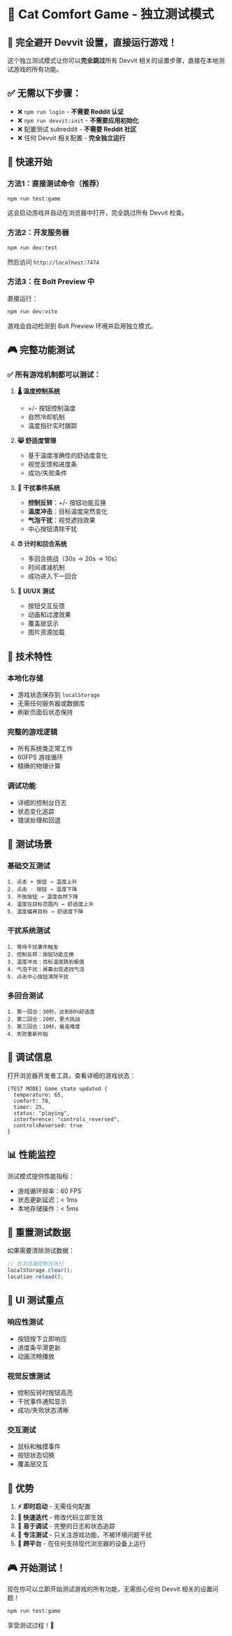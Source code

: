 # 🚀 Cat Comfort Game - 独立测试模式

## 🎯 完全避开 Devvit 设置，直接运行游戏！

这个独立测试模式让你可以**完全跳过**所有 Devvit 相关的设置步骤，直接在本地测试游戏的所有功能。

## ✅ 无需以下步骤：

- ❌ `npm run login` - **不需要 Reddit 认证**
- ❌ `npm run devvit:init` - **不需要应用初始化**  
- ❌ 配置测试 subreddit - **不需要 Reddit 社区**
- ❌ 任何 Devvit 相关配置 - **完全独立运行**

## 🚀 快速开始

### 方法1：直接测试命令（推荐）
```bash
npm run test:game
```
这会启动游戏并自动在浏览器中打开，完全跳过所有 Devvit 检查。

### 方法2：开发服务器
```bash
npm run dev:test
```
然后访问 `http://localhost:7474`

### 方法3：在 Bolt Preview 中
直接运行：
```bash
npm run dev:vite
```
游戏会自动检测到 Bolt Preview 环境并启用独立模式。

## 🎮 完整功能测试

### ✅ 所有游戏机制都可以测试：

1. **🌡️ 温度控制系统**
   - +/- 按钮控制温度
   - 自然冷却机制
   - 温度指针实时跟踪

2. **😸 舒适度管理**
   - 基于温度准确性的舒适度变化
   - 视觉反馈和进度条
   - 成功/失败条件

3. **🔄 干扰事件系统**
   - **控制反转**：+/- 按钮功能互换
   - **温度冲击**：目标温度突然变化
   - **气泡干扰**：视觉遮挡效果
   - 中心按钮清除干扰

4. **⏰ 计时和回合系统**
   - 多回合挑战（30s → 20s → 10s）
   - 时间递减机制
   - 成功进入下一回合

5. **🎨 UI/UX 测试**
   - 按钮交互反馈
   - 动画和过渡效果
   - 覆盖层显示
   - 图片资源加载

## 🔧 技术特性

### 本地化存储
- 游戏状态保存到 `localStorage`
- 无需任何服务器或数据库
- 刷新页面后状态保持

### 完整的游戏逻辑
- 所有系统类正常工作
- 60FPS 游戏循环
- 精确的物理计算

### 调试功能
- 详细的控制台日志
- 状态变化追踪
- 错误处理和回退

## 🎯 测试场景

### 基础交互测试
```
1. 点击 + 按钮 → 温度上升
2. 点击 - 按钮 → 温度下降
3. 不按按钮 → 温度自然下降
4. 温度在目标范围内 → 舒适度上升
5. 温度偏离目标 → 舒适度下降
```

### 干扰系统测试
```
1. 等待干扰事件触发
2. 控制反转：按钮功能互换
3. 温度冲击：目标温度跳到极值
4. 气泡干扰：屏幕出现遮挡气泡
5. 点击中心按钮清除干扰
```

### 多回合测试
```
1. 第一回合：30秒，达到80%舒适度
2. 第二回合：20秒，更大挑战
3. 第三回合：10秒，最高难度
4. 失败重新开始
```

## 🐛 调试信息

打开浏览器开发者工具，查看详细的游戏状态：

```
[TEST MODE] Game state updated {
  temperature: 65,
  comfort: 78,
  timer: 25,
  status: "playing",
  interference: "controls_reversed",
  controlsReversed: true
}
```

## 📊 性能监控

测试模式提供性能指标：
- 游戏循环频率：60 FPS
- 状态更新延迟：< 1ms
- 本地存储操作：< 5ms

## 🔄 重置测试数据

如果需要清除测试数据：

```javascript
// 在浏览器控制台执行
localStorage.clear();
location.reload();
```

## 🎨 UI 测试重点

### 响应性测试
- 按钮按下立即响应
- 进度条平滑更新
- 动画流畅播放

### 视觉反馈测试
- 控制反转时按钮高亮
- 干扰事件通知显示
- 成功/失败状态清晰

### 交互测试
- 鼠标和触摸事件
- 按钮状态切换
- 覆盖层交互

## 🚀 优势

1. **⚡ 即时启动** - 无需任何配置
2. **🔄 快速迭代** - 修改代码立即生效
3. **🐛 易于调试** - 完整的日志和状态追踪
4. **🎯 专注测试** - 只关注游戏功能，不被环境问题干扰
5. **📱 跨平台** - 在任何支持现代浏览器的设备上运行

## 🎮 开始测试！

现在你可以立即开始测试游戏的所有功能，无需担心任何 Devvit 相关的设置问题！

```bash
npm run test:game
```

享受测试过程！🎉